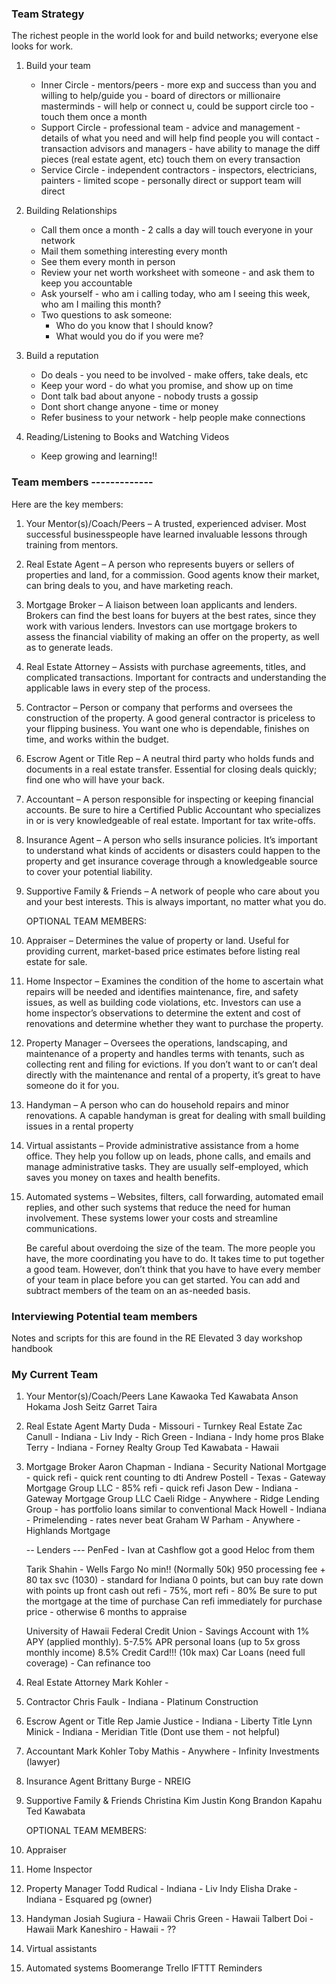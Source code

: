 ### Team Strategy

The richest people in the world look for and build networks;
everyone else looks for work.

1. Build your team

   - Inner Circle - mentors/peers - more exp and success than you and willing to help/guide you - board of directors or millionaire masterminds - will help or connect u, could be support circle too - touch them once a month
   - Support Circle - professional team - advice and management - details of what you need and will help find people you will contact - transaction advisors and managers - have ability to manage the diff pieces (real estate agent, etc) touch them on every transaction
   - Service Circle - independent contractors - inspectors, electricians, painters - limited scope - personally direct or support team will direct

2. Building Relationships

   - Call them once a month - 2 calls a day will touch everyone in your network
   - Mail them something interesting every month
   - See them every month in person
   - Review your net worth worksheet with someone - and ask them to keep you accountable
   - Ask yourself - who am i calling today, who am I seeing this week, who am I mailing this month?
   - Two questions to ask someone:
     - Who do you know that I should know?
     - What would you do if you were me?

3. Build a reputation

   - Do deals - you need to be involved - make offers, take deals, etc
   - Keep your word - do what you promise, and show up on time
   - Dont talk bad about anyone - nobody trusts a gossip
   - Dont short change anyone - time or money
   - Refer business to your network - help people make connections

4. Reading/Listening to Books and Watching Videos

   - Keep growing and learning!!

### Team members -------------

Here are the key members:

1. Your Mentor(s)/Coach/Peers – A trusted, experienced adviser. Most successful
   businesspeople have learned invaluable lessons through training from
   mentors.

2. Real Estate Agent – A person who represents buyers or sellers of
   properties and land, for a commission. Good agents know their market,
   can bring deals to you, and have marketing reach.

3. Mortgage Broker – A liaison between loan applicants and lenders.
   Brokers can find the best loans for buyers at the best rates, since they
   work with various lenders. Investors can use mortgage brokers to assess
   the financial viability of making an offer on the property, as well as to
   generate leads.

4. Real Estate Attorney – Assists with purchase agreements, titles, and
   complicated transactions. Important for contracts and understanding
   the applicable laws in every step of the process.

5. Contractor – Person or company that performs and oversees the
   construction of the property. A good general contractor is priceless to
   your flipping business. You want one who is dependable, finishes on
   time, and works within the budget.

6. Escrow Agent or Title Rep – A neutral third party who holds funds and
   documents in a real estate transfer. Essential for closing deals quickly;
   find one who will have your back.

7. Accountant – A person responsible for inspecting or keeping
   financial accounts. Be sure to hire a Certified Public Accountant who
   specializes in or is very knowledgeable of real estate. Important for
   tax write-offs.

8. Insurance Agent – A person who sells insurance policies. It’s important
   to understand what kinds of accidents or disasters could happen to
   the property and get insurance coverage through a knowledgeable
   source to cover your potential liability.

9. Supportive Family & Friends – A network of people who care about
   you and your best interests. This is always important, no matter
   what you do.

   OPTIONAL TEAM MEMBERS:

10. Appraiser – Determines the value of property or land. Useful for
    providing current, market-based price estimates before listing real
    estate for sale.

11. Home Inspector – Examines the condition of the home to ascertain
    what repairs will be needed and identifies maintenance, fire, and
    safety issues, as well as building code violations, etc. Investors can
    use a home inspector’s observations to determine the extent and cost
    of renovations and determine whether they want to purchase the
    property.

12. Property Manager – Oversees the operations, landscaping, and
    maintenance of a property and handles terms with tenants, such as
    collecting rent and filing for evictions. If you don’t want to or can’t
    deal directly with the maintenance and rental of a property, it’s great
    to have someone do it for you.

13. Handyman – A person who can do household repairs and minor
    renovations. A capable handyman is great for dealing with small
    building issues in a rental property

14. Virtual assistants – Provide administrative assistance from a home
    office. They help you follow up on leads, phone calls, and emails and
    manage administrative tasks. They are usually self-employed, which
    saves you money on taxes and health benefits.

15. Automated systems – Websites, filters, call forwarding, automated
    email replies, and other such systems that reduce the need for
    human involvement. These systems lower your costs and streamline
    communications.

    Be careful about overdoing the size of the team. The more people you
    have, the more coordinating you have to do. It takes time to put together
    a good team. However, don’t think that you have to have every member
    of your team in place before you can get started. You can add and subtract
    members of the team on an as-needed basis.

### Interviewing Potential team members

Notes and scripts for this are found in the RE Elevated 3 day workshop handbook

### My Current Team

1. Your Mentor(s)/Coach/Peers
   Lane Kawaoka
   Ted Kawabata
   Anson Hokama
   Josh Seitz
   Garret Taira

2. Real Estate Agent
   Marty Duda - Missouri - Turnkey Real Estate
   Zac Canull - Indiana - Liv Indy -
   Rich Green - Indiana - Indy home pros
   Blake Terry - Indiana - Forney Realty Group
   Ted Kawabata - Hawaii

3) Mortgage Broker
   Aaron Chapman - Indiana - Security National Mortgage - quick refi - quick rent counting to dti
   Andrew Postell - Texas - Gateway Mortgage Group LLC - 85% refi - quick refi
   Jason Dew - Indiana - Gateway Mortgage Group LLC
   Caeli Ridge - Anywhere - Ridge Lending Group - has portfolio loans similar to conventional
   Mack Howell - Indiana - Primelending - rates never beat
   Graham W Parham - Anywhere - Highlands Mortgage

   -- Lenders ---
   PenFed - Ivan at Cashflow got a good Heloc from them

   Tarik Shahin - Wells Fargo
   No min!! (Normally 50k)
   950 processing fee + 80 tax svc (1030) - standard for Indiana
   0 points, but can buy rate down with points up front
   cash out refi - 75%, mort refi - 80%
   Be sure to put the mortgage at the time of purchase
   Can refi immediately for purchase price - otherwise 6 months to appraise

   University of Hawaii Federal Credit Union -
   Savings Account with 1% APY (applied monthly).
   5-7.5% APR personal loans (up to 5x gross monthly income)
   8.5% Credit Card!!! (10k max)
   Car Loans (need full coverage) - Can refinance too

4. Real Estate Attorney
   Mark Kohler -

5. Contractor
   Chris Faulk - Indiana - Platinum Construction

6. Escrow Agent or Title Rep
   Jamie Justice - Indiana - Liberty Title
   Lynn Minick - Indiana - Meridian Title (Dont use them - not helpful)

7. Accountant
   Mark Kohler
   Toby Mathis - Anywhere - Infinity Investments (lawyer)

8. Insurance Agent
   Brittany Burge - NREIG

9) Supportive Family & Friends
   Christina Kim
   Justin Kong
   Brandon Kapahu
   Ted Kawabata

   OPTIONAL TEAM MEMBERS:

10) Appraiser

11) Home Inspector

12) Property Manager
    Todd Rudical - Indiana - Liv Indy
    Elisha Drake - Indiana - Esquared pg (owner)

13. Handyman
    Josiah Sugiura - Hawaii
    Chris Green - Hawaii
    Talbert Doi - Hawaii
    Mark Kaneshiro - Hawaii - ??

14. Virtual assistants

15. Automated systems
    Boomerange
    Trello
    IFTTT
    Reminders
